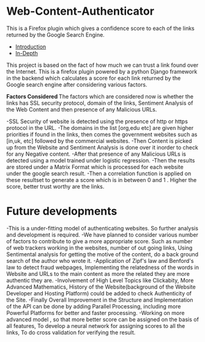 # Web-Content-Authenticator
This is a Firefox plugin which gives a confidence score to each of the links returned by the Google Search Engine.

<ul>
  <li><a href="#Intro">Introduction</a></li>
    <li><a href="Depth">In-Depth</a></li>
  </ul>
  
  <p id="Intro">This project is based on the fact of how much we can trust a link found over the Internet. This is a firefox plugin powered by a python Django framework in the backend which calculates a score for each link returned by the Google search engine after considering various factors.
  </p>
  
  <p id="Depth">
  <b>Factors Considered </b>
  The factors which are considered now is whether the links has SSL security protocol, domain of the links, Sentiment Analysis of the Web Content and then presence of any Malicious URLs.
  
  -SSL Security of website is detected using the presence of http or https protocol in the URL.
  -The domains in the list [org,edu etc] are given higher priorities if found in the links, then comes the government websites such as [in,uk, etc] followed by the commercial websites.
  -Then Content is picked up from the Website and Sentiment Analysis is done over it inorder to check for any Negative content.
  -After that presence of any Malicious URLs is detected using a model trained under logistic regression.
  -Then the results are stored under a Matrix Format which is processed for each website under the google search result.
  -Then a correlation function is applied on these resultset to generate a score which is in between 0 and 1 . Higher the score, better trust worthy are the links.
  </p>
  
# Future developments
-This is a under-fitting model of authenticating websites. So further analysis and development is required.
-We have planned to consider various number of factors to contribute to give a more appropriate score. Such as number of web trackers working in the websites, number of out going links, Using Sentimental analysis for getting the motive of the content, do a back ground search of the author who wrote it.
-Application of Zipf's law and Benford's law to detect fraud webpages, Implementing the relatedness of the words in Website and URLs to the main content as more the related they are more authentic they are.
-Involvement of High Level Topics like Clickabity, More Advanced Mathematics, History of the Website(background of the Website Developer and Hosting Platform) could be added to check Authenticity of the Site.
-Finally Overall Improvement in the Structure and Implementation of the API can be done by adding Parallel Processing, including more Powerful Platforms for better and faster processing.
-Working on more advanced model , so that more better score can be assigned on the basis of all features, To develop a neural network for assigning scores to all the links, To do cross validation for verifying the result. 
